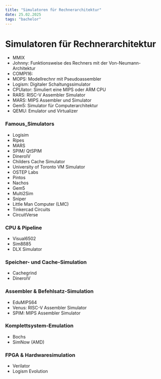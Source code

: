 ```yaml
---
title: "Simulatoren für Rechnerarchitektur"
date: 25.02.2025
tags: "bachelor"
---
```


# Simulatoren für Rechnerarchitektur

- MMIX
- Johnny: Funktionsweise des Rechners mit der Von-Neumann-Architektur
- COMPI16: 
- MOPS: Modellrechnr mit Pseudoassembler
- Logism: Digitaler Schaltungssimulator
- CPUlator: Simuliert eine MIPS oder ARM CPU
- RARS: RISC-V Assembler Simulator
- MARS: MIPS Assembler und Simulator
- Gem5: Simulator für Computerarchitektur
- QEMU: Emulator und Virtualizer

### Famous_Simulators
- Logisim
- Ripes 
- MARS
- SPIM/ QtSPIM
- DineroIV
- Childers Cache Simulator
- University of Toronto VM Simulator
- OSTEP Labs
- Pintos
- Nachos
- Gem5
- Multi2Sim
- Sniper
- Little Man Computer (LMC)
- Tinkercad Circuits
- CircuitVerse

### CPU & Pipeline
- Visual6502
- Sim8ß85
- DLX Simulator

### Speicher- und Cache-Simulation
- Cachegrind
- DineroIV

### Assembler & Befehlsatz-Simulation
- EduMIPS64
- Venus: RISC-V Assembler Simulator
- SPIM: MIPS Assembler Simulator

### Komplettsystem-Emulation
- Bochs
- SimNow (AMD)

### FPGA & Hardwaresimulation
- Verilator
- Logism Evolution

